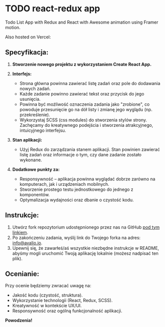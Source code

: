 # TODO react-redux app

Todo List App with Redux and React with Awesome animation using Framer motion.

Also hosted on Vercel: 

## Specyfikacja:
1. **Stworzenie nowego projektu z wykorzystaniem Create React App.**
2. **Interfejs:**
    - Strona główna powinna zawierać listę zadań oraz pole do dodawania nowych zadań.
    - Każde zadanie powinno zawierać tekst oraz przycisk do jego usunięcia.
    - Powinna być możliwość oznaczenia zadania jako "zrobione", co powoduje przesunięcie go na dół listy i zmianę jego wyglądu (np. przekreślenie).
    - Wykorzystaj SCSS (css modules) do stworzenia stylów strony. Zachęcamy do kreatywnego podejścia i stworzenia atrakcyjnego, intuicyjnego interfejsu.

3. **Stan aplikacji:**
    - Użyj Redux do zarządzania stanem aplikacji. Stan powinien zawierać listę zadań oraz informacje o tym, czy dane zadanie zostało wykonane.

4. **Dodatkowe punkty za:**
    - Responsywność – aplikacja powinna wyglądać dobrze zarówno na komputerach, jak i urządzeniach mobilnych.
    - Stworzenie prostego testu jednostkowego do jednego z komponentów.
    - Optymalizacja wydajności oraz dbanie o czystość kodu.

## Instrukcje:
1. Utwórz fork repozytorium udostępnionego przez nas na GitHub [pod tym linkiem](https://github.com/Dentametr/recruitment-frontend).
2. Po zakończeniu zadania, wyślij link do Twojego forka na adres: info@avalio.io.
3. Upewnij się, że zawarłeś/aś wszystkie niezbędne instrukcje w README, abyśmy mogli uruchomić Twoją aplikację lokalnie (możesz nadpisać ten plik).

## Ocenianie:
Przy ocenie będziemy zwracać uwagę na:
- Jakość kodu (czystość, struktura).
- Wykorzystanie technologii (React, Redux, SCSS).
- Kreatywność w kontekście UX/UI.
- Responsywność oraz ogólną funkcjonalność aplikacji.

**Powodzenia!** 